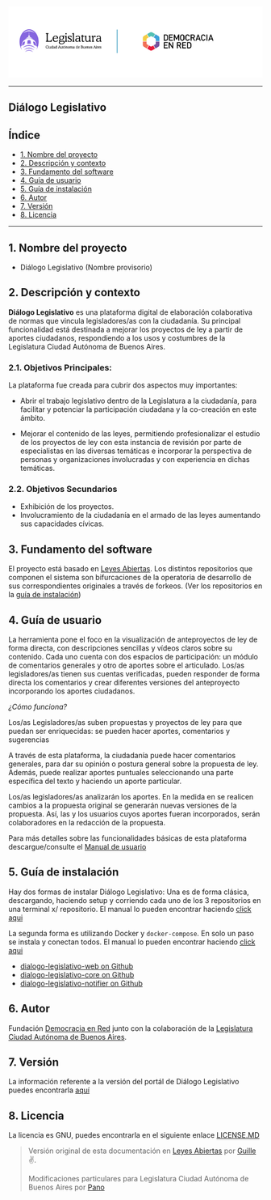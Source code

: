 
![Header](header-doc.png)

---
## Diálogo Legislativo

## Índice

* [1. Nombre del proyecto](#1-nombre-del-proyecto)
* [2. Descripción y contexto](#2-descripción-y-contexto)
* [3. Fundamento del software](#3-fundamento-del-software)
* [4. Guía de usuario](#4-guía-de-usuario)
* [5. Guía de instalación](#5-guía-de-instalación)
* [6. Autor](#6-autor)
* [7. Versión](#7-versión)
* [8. Licencia](#8-licencia)

***


## 1. Nombre del proyecto

- Diálogo Legislativo (Nombre provisorio)

## 2. Descripción y contexto

**Diálogo Legislativo** es una plataforma digital de elaboración colaborativa de normas que vincula legisladores/as con la ciudadanía. Su principal funcionalidad está destinada a mejorar los proyectos de ley a partir de aportes ciudadanos, respondiendo a los usos y costumbres de la Legislatura Ciudad Autónoma de Buenos Aires.

### 2.1. Objetivos Principales:

La plataforma fue creada para cubrir dos aspectos muy importantes:

- Abrir el trabajo legislativo dentro de la Legislatura a la ciudadanía, para facilitar y potenciar la participación ciudadana y la co-creación en este ámbito.

- Mejorar el contenido de las leyes, permitiendo profesionalizar el estudio de los proyectos de ley con esta instancia de revisión por parte de especialistas en las diversas temáticas e incorporar la perspectiva de personas y organizaciones involucradas y con experiencia en dichas temáticas.

### 2.2. Objetivos Secundarios

- Exhibición de los proyectos.
- Involucramiento de la ciudadanía en el armado de las leyes aumentando sus capacidades cívicas.

## 3. Fundamento del software

El proyecto está basado en [Leyes Abiertas](https://github.com/DemocraciaEnRed/leyesabiertas). Los distintos repositorios que componen el sistema son bifurcaciones de la operatoria de desarrollo de sus correspondientes originales a través de forkeos. (Ver los repositorios en la [guía de instalación](#5-guía-de-instalación))

## 4. Guía de usuario

La herramienta pone el foco en la visualización de anteproyectos de ley de forma directa, con descripciones sencillas y vídeos claros sobre su contenido. Cada uno cuenta con dos espacios de participación: un módulo de comentarios generales y otro de aportes sobre el articulado. Los/as legisladores/as tienen sus cuentas verificadas, pueden responder de forma directa los comentarios y crear diferentes versiones del anteproyecto incorporando los aportes ciudadanos.

_¿Cómo funciona?_

Los/as Legisladores/as suben propuestas y proyectos de ley para que puedan ser enriquecidas: se pueden hacer aportes, comentarios y sugerencias

A través de esta plataforma, la ciudadanía puede hacer comentarios generales, para dar su opinión o postura general sobre la propuesta de ley. Además, puede realizar aportes puntuales seleccionando una parte específica del texto y haciendo un aporte particular.

Los/as legisladores/as analizarán los aportes. En la medida en se realicen cambios a la propuesta original se generarán nuevas versiones de la propuesta. Así, las y los usuarios cuyos aportes fueran incorporados, serán colaboradores en la redacción de la propuesta.

Para más detalles sobre las funcionalidades básicas de esta plataforma descargue/consulte el [Manual de usuario]()

## 5. Guía de instalación

Hay dos formas de instalar Diálogo Legislativo: Una es de forma clásica, descargando, haciendo setup y corriendo cada uno de los 3 repositorios en una terminal x/ repositorio. El manual lo pueden encontrar haciendo [click aqui](instalacion-clasica.md)

La segunda forma es utilizando Docker y `docker-compose`. En solo un paso se instala y conectan todos. El manual lo pueden encontrar haciendo [click aqui](instalacion-docker.md)

* [dialogo-legislativo-web on Github](https://github.com/DemocraciaEnRed/dialogo-legislativo-web)
* [dialogo-legislativo-core on Github](https://github.com/DemocraciaEnRed/dialogo-legislativo-core) 
* [dialogo-legislativo-notifier on Github](https://github.com/DemocraciaEnRed/dialogo-legislativo-notifier)

## 6. Autor

Fundación [Democracia en Red](https://democraciaenred.org) junto con la colaboración de la [Legislatura Ciudad Autónoma de Buenos Aires](https://www.legislatura.gob.ar/).

## 7. Versión

La información referente a la versión del portál de Diálogo Legislativo puedes encontrarla [aquí](https://github.com/DemocraciaEnRed/dialogo-legislativo-web/releases)

## 8. Licencia

La licencia es GNU, puedes encontrarla en el siguiente enlace [LICENSE.MD](https://github.com/DemocraciaEnRed/dialogo-legislativo-web/blob/master/LICENSE)


> Versión original de esta documentación en [Leyes Abiertas](https://github.com/DemocraciaEnRed/leyesabiertas) por [Guille](https://github.com/guillecro) ✌️.
>
> Modificaciones particulares para Legislatura Ciudad Autónoma de Buenos Aires por [Pano](https://github.com/mpvaldez)
